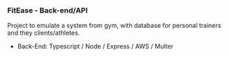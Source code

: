### FitEase - Back-end/API

Project to emulate a system from gym, with database for personal trainers and they clients/athletes.
- Back-End: Typescript / Node / Express / AWS / Multer
